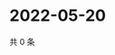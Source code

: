 # 2022-05-20

共 0 条

<!-- BEGIN WEIBO -->
<!-- 最后更新时间 Fri May 20 2022 22:01:15 GMT+0800 (China Standard Time) -->

<!-- END WEIBO -->
